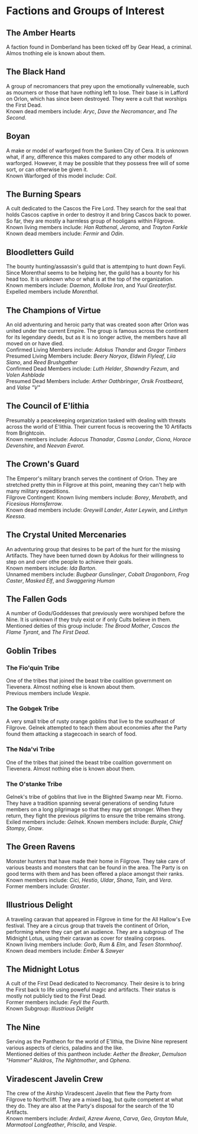 # Factions and Groups of Interest

## The Amber Hearts 

A faction found in Domberland has been ticked off by Gear Head, a criminal. Almos tnothing ele is known about them.

## The Black Hand 

A group of necromancers that prey upon the emotionally vulnereable, such as mourners or those that have nothing left to lose. Their base is in Lafford on Orlon, which has since been destroyed. They were a cult that worships the First Dead. <br>
Known dead members include: *Aryc*, *Dave the Necromancer*, and *The Second*.

## Boyan 

A make or model of warforged from the Sunken City of Cera. It is unknown what, if any, difference this makes compared to any other models of warforged. However, it may be possible that they possess free will of some sort, or can otherwise be given it. <br>
Known Warforged of this model include: *Coil*. 

## The Burning Spears 

A cult dedicated to the Cascos the Fire Lord. They search for the seal that holds Cascos captive in order to destroy it and bring Cascos back to power. So far, they are mostly a harmless group of hooligans within Filgrove. <br>
Known living members include: *Han Rathenal*, *Jeroma*, and *Trayton Farkle*
Known dead members include: *Fermir* and *Odin*.

## Bloodletters Guild

The bounty hunting/assassin's guild that is attemtping to hunt down Feyli. Since Morenthal seems to be helping her, the guild has a bounty for his head too. It is unknown who or what is at the top of the organization. <br>
Known members include: *Daemon*, *Molloke Iron*, and *Yuul Greaterfist*. <br>
Expelled members include *Morenthal*.

## The Champions of Virtue 

An old adventuring and heroic party that was created soon after Orlon was united under the current Empire. The group is famous across the continent for its legendary deeds, but as it is no longer active, the members have all moved on or have died. <br>
Confirmed Living Members include: *Adokus Thandar* and *Gregor Timbers* <br>
Presumed Living Members include: *Beery Noryox*, *Eldwin Flyleaf*, *Liia Siano*, and *Reed Brushgather* <br>
Confirmed Dead Members include: *Luth Helder*, *Shawndry Fezum*, and *Volen Ashblade* <br>
Presumed Dead Members include: *Arther Oathbringer*, *Orsik Frostbeard*, and *Valse "V"*

## The Council of E'lithia 

Presumably a peacekeeping organization tasked with dealing with threats across the world of E'lithia. Their current focus is recovering the 10 Artifacts from Brightcoin. <br>
Known members include: *Adocus Thanadar*, *Casma Londor*, *Ciona*, *Horace Devenshire*, and *Neevan Everot*.

## The Crown's Guard 

The Emperor's military branch serves the continent of Orlon. They are stretched pretty thin in Filgrove at this point, meaning they can't help with many military expeditions. <br>
Filgrove Contingent: Known living members include: *Borey*, *Merabeth*, and *Ficesious Hornsferrow*. <br>
Known dead members include: *Greywill Lander*, *Aster Leywin*, and *Linthyn Keessa*.

## The Crystal United Mercenaries 

An adventuring group that desires to be part of the hunt for the missing Artifacts. They have been turned down by Adokus for their willingness to step on and over othe people to achieve their goals. <br>
Known members include: *Ida Barton*. <br>
Unnamed members include: *Bugbear Gunslinger*, *Cobalt Dragonborn*, *Frog Caster*, *Masked Elf*, and *Swaggering Human*

## The Fallen Gods 

A number of Gods/Goddesses that previously were worshiped before the Nine. It is unknown if they truly exist or if only Cults believe in them. <br>
Mentioned deities of this group include: *The Brood Mother*, *Cascos the Flame Tyrant*, and *The First Dead*.

## Goblin Tribes

### The Fio'quin Tribe 

One of the tribes that joined the beast tribe coalition government on Tievenera. Almost nothing else is known about them.<br>
Previous members include *Vespie*.

### The Gobgek Tribe

A very small tribe of rusty orange goblins that live to the southeast of Filgrove. Gelnek attempted to teach them about economies after the Party found them attacking a stagecoach in search of food.

### The Nda'vi Tribe 

One of the tribes that joined the beast tribe coalition government on Tievenera. Almost nothing else is known about them.

### The O'stanke Tribe 

Gelnek's tribe of goblins that live in the Blighted Swamp near Mt. Fiorno. They have a tradition spanning several generations of sending future members on a long pilgrimage so that they may get stronger. When they return, they fight the previous pilgrims to ensure the tribe remains strong. <br>
Exiled members include: *Gelnek*.
Known members include: *Burple*, *Chief Stompy*, *Gnaw*.

## The Green Ravens

Monster hunters that have made their home in Filgrove. They take care of various beasts and monsters that can be found in the area. The Party is on good terms with them and has been offered a place amongst their ranks. <br>
Known members include: *Cici*, *Hestio*, *Uldar*, *Shana*, *Tain*, and *Vera*. <br> Former members include: *Graster*.

## Illustrious Delight

A traveling caravan that appeared in Filgrove in time for the All Hallow's Eve festival. They are a circus group that travels the continent of Orlon, performing where they can get an audience. They are a subgroup of The Midnight Lotus, using their caravan as cover for stealing corpses. <br>
Known living members include: *Gorb*, *Rum & Elm*, and *Tesen Stormhoof*.<br>
Known dead members include: *Ember* & *Sawyer* 

## The Midnight Lotus 

A cult of the First Dead dedicated to Necromancy. Their desire is to bring the First back to life using poweful magic and artifacts. Their status is mostly not publicly tied to the First Dead. <br>
Former members include: *Feyli the Fourth*. <br>
Known Subgroup: *Illustrious Delight*

## The Nine 

Serving as the Pantheon for the world of E'lithia, the Divine Nine represent various aspects of clerics, paladins and the like. <br>
Mentioned deities of this pantheon include: *Aether the Breaker*, *Demulson "Hammer" Ruldros*, *The Nightmother*, and *Ophena*.

## Viradescent Javelin Crew 

The crew of the Airship Viradescent Javelin that flew the Party from Filgrove to Northcliff. They are a mixed bag, but quite competent at what they do. They are also at the Party's disposal for the search of the 10 Artifacts. <br>
Known members include: *Ardwil*, *Azrew Avena*, *Carva*, *Geo*, *Grayton Mule*, *Marmatool Longfeather*, *Priscila*, and *Vespie*.



